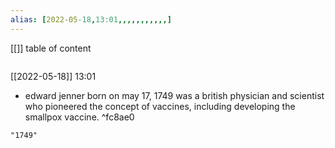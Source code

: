 ```yaml
---
alias: [2022-05-18,13:01,,,,,,,,,,,]
---
```

[[]]
table of content
```toc
```

[[2022-05-18]] 13:01
- edward jenner born on may 17, 1749 was a british physician and scientist who pioneered the concept of vaccines, including developing the smallpox vaccine.  ^fc8ae0
```query
"1749"
```